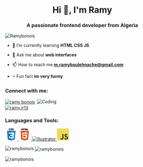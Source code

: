 <h1 align="center">Hi 👋, I'm Ramy</h1>
<h3 align="center">A passionate frontend developer from Algeria</h3>

<p align="left"> <img src="https://komarev.com/ghpvc/?username=Ramybonois&label=Profile%20views&color=0e75b6&style=flat" alt="Ramybonois" /> </p>

- 🌱 I’m currently learning **HTML CSS JS**

- 💬 Ask me about **web interfaces**

- 📫 How to reach me **m.ramyboulehnache@gmail.com**

- ⚡ Fun fact **im very funny**

<h3 align="left">Connect with me:</h3>
<img align="right" alt="Coding" width="400" src="https://cdn.dribbble.com/users/2261302/screenshots/8025303/media/4aaedc32f3f90f3bc306d9064a405593.gif">
<p align="left">
<a href="https://www.facebook.com/ramy.bonois23" target="blank"><img align="center" src="https://raw.githubusercontent.com/rahuldkjain/github-profile-readme-generator/master/src/images/icons/Social/facebook.svg" alt="ramy bonois" height="30" width="40" /></a>
<a href="https://instagram.com/ramy.jr13" target="blank"><img align="center" src="https://raw.githubusercontent.com/rahuldkjain/github-profile-readme-generator/master/src/images/icons/Social/instagram.svg" alt="ramy.jr13" height="30" width="40" /></a>
</p>

<h3 align="left">Languages and Tools:</h3>
<p align="left"> <a href="https://www.w3schools.com/css/" target="_blank" rel="noreferrer"> <img src="https://raw.githubusercontent.com/devicons/devicon/master/icons/css3/css3-original-wordmark.svg" alt="css3" width="40" height="40"/> </a> <a href="https://www.w3.org/html/" target="_blank" rel="noreferrer"> <img src="https://raw.githubusercontent.com/devicons/devicon/master/icons/html5/html5-original-wordmark.svg" alt="html5" width="40" height="40"/> </a> <a href="https://www.adobe.com/in/products/illustrator.html" target="_blank" rel="noreferrer"> <img src="https://www.vectorlogo.zone/logos/adobe_illustrator/adobe_illustrator-icon.svg" alt="illustrator" width="40" height="40"/> </a> <a href="https://developer.mozilla.org/en-US/docs/Web/JavaScript" target="_blank" rel="noreferrer"> <img src="https://raw.githubusercontent.com/devicons/devicon/master/icons/javascript/javascript-original.svg" alt="javascript" width="40" height="40"/> </a> </p>

<p><img align="left" src="https://github-readme-stats.vercel.app/api/top-langs?username=ramybonois&show_icons=true&locale=en&layout=compact" alt="ramybonois" /></p>

<p>&nbsp;<img align="center" src="https://github-readme-stats.vercel.app/api?username=ramybonois&show_icons=true&locale=en" alt="ramybonois" /></p>

<p><img align="center" src="https://github-readme-streak-stats.herokuapp.com/?user=ramybonois&" alt="ramybonois" /></p>
